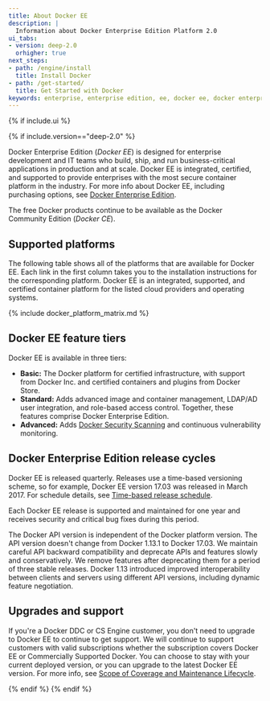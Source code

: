 ```yaml
---
title: About Docker EE
description: |
  Information about Docker Enterprise Edition Platform 2.0
ui_tabs:
- version: deep-2.0
  orhigher: true
next_steps:
- path: /engine/install
  title: Install Docker
- path: /get-started/
  title: Get Started with Docker
keywords: enterprise, enterprise edition, ee, docker ee, docker enterprise edition, lts, commercial, cs engine
---
```

{% if include.ui %}

{% if include.version=="deep-2.0" %}

Docker Enterprise Edition (*Docker EE*) is designed for enterprise
development and IT teams who build, ship, and run business-critical
applications in production and at scale. Docker EE is integrated, certified,
and supported to provide enterprises with the most secure container platform
in the industry. For more info about Docker EE, including purchasing
options, see [Docker Enterprise Edition](https://www.docker.com/enterprise-edition/).

<!-- This is populated by logic in js/archive.js -->
<p id="ee-version-div"></p>

The free Docker products continue to be available as the Docker Community
Edition (*Docker CE*).

## Supported platforms

The following table shows all of the platforms that are available for Docker EE.
Each link in the first column takes you to the installation
instructions for the corresponding platform. Docker EE is an integrated,
supported, and certified container platform for the listed cloud providers and
operating systems.

{% include docker_platform_matrix.md %}

## Docker EE feature tiers

Docker EE is available in three tiers:

-  **Basic:** The Docker platform for certified infrastructure, with support
   from Docker Inc. and certified containers and plugins from Docker Store.
-  **Standard:** Adds advanced image and container management, LDAP/AD user
   integration, and role-based access control. Together, these features
   comprise Docker Enterprise Edition.
-  **Advanced:** Adds
   [Docker Security Scanning](https://blog.docker.com/2016/05/docker-security-scanning/)
   and continuous vulnerability monitoring.

## Docker Enterprise Edition release cycles

Docker EE is released quarterly. Releases use a time-based versioning
scheme, so for example, Docker EE version 17.03 was released
in March 2017. For schedule details, see
[Time-based release schedule](/engine/installation/#time-based-release-schedule).

Each Docker EE release is supported and maintained for one year and
receives security and critical bug fixes during this period.

The Docker API version is independent of the Docker platform version. The API
version doesn't change from Docker 1.13.1 to Docker 17.03. We maintain
careful API backward compatibility and deprecate APIs and features slowly and
conservatively. We remove features after deprecating them for a period of
three stable releases. Docker 1.13 introduced improved interoperability
between clients and servers using different API versions, including dynamic
feature negotiation.

## Upgrades and support

If you're a Docker DDC or CS Engine customer, you don't need to upgrade to
Docker EE to continue to get support. We will continue to support customers
with valid subscriptions whether the subscription covers Docker EE or
Commercially Supported Docker. You can choose to stay with your current
deployed version, or you can upgrade to the latest Docker EE version. For
more info, see [Scope of Coverage and Maintenance
Lifecycle](https://success.docker.com/Policies/Scope_of_Support).

{% endif %}
{% endif %}